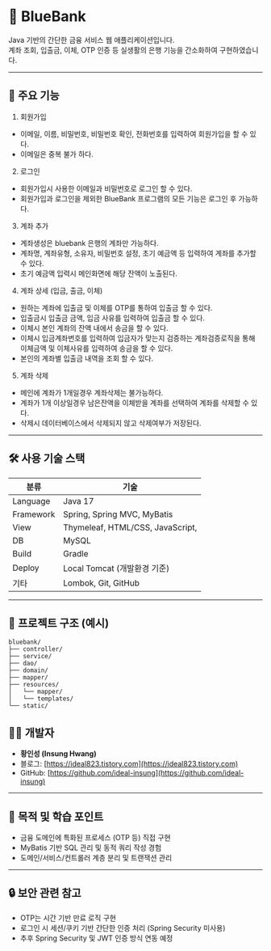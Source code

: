 
# 🏦 BlueBank

Java 기반의 간단한 금융 서비스 웹 애플리케이션입니다.  
계좌 조회, 입출금, 이체, OTP 인증 등 실생활의 은행 기능을 간소화하여 구현하였습니다.

---

## 📌 주요 기능
1. 회원가입
 - 이메일, 이름, 비밀번호, 비밀번호 확인, 전화번호를 입력하여 회원가입을 할 수 있다.
 - 이메일은 중복 불가 하다.

2. 로그인
 - 회원가입시 사용한 이메일과 비밀번호로 로그인 할 수 있다.
 - 회원가입과 로그인을 제외한 BlueBank 프로그램의 모든 기능은 로그인 후 가능하다.

3. 계좌 추가
 - 계좌생성은 bluebank 은행의 계좌만 가능하다.
 - 계좌명, 계좌유형, 소유자, 비밀번호 설정, 초기 예금액 등 입력하여 계좌를 추가할 수 있다.
 - 초기 예금액 입력시 메인화면에 해당 잔액이 노출된다.

4. 계좌 상세 (입금, 출금, 이체)
 - 원하는 계좌에 입출금 및 이체를 OTP를 통하여 입출금 할 수 있다.
 - 입출금시 입출금 금액, 입금 사유를 입력하여 입출금 할 수 있다.
 - 이체시 본인 계좌의 잔액 내에서 송금을 할 수 있다.
 - 이체시 입금계좌번호를 입력하여 입금자가 맞는지 검증하는 계좌검증로직을 통해 이체금액 및 이체사유를 입력하여 송금을 할 수 있다.
 - 본인의 계좌별 입출금 내역을 조회 할 수 있다.

5. 계좌 삭제
 - 메인에 계좌가 1개일경우 계좌삭제는 불가능하다.
 - 계좌가 1개 이상일경우 남은잔액을 이체받을 계좌를 선택하여 계좌를 삭제할 수 있다.
 - 삭제시 데이터베이스에서 삭제되지 않고 삭제여부가 저장된다.


---

## 🛠️ 사용 기술 스택

| 분류      | 기술 |
|-----------|------|
| Language  | Java 17 |
| Framework | Spring, Spring MVC, MyBatis |
| View      | Thymeleaf, HTML/CSS, JavaScript,|
| DB        | MySQL |
| Build     | Gradle |
| Deploy    | Local Tomcat (개발환경 기준) |
| 기타      | Lombok, Git, GitHub |

---

## 📂 프로젝트 구조 (예시)

```
bluebank/
├── controller/
├── service/
├── dao/
├── domain/
├── mapper/
├── resources/
│   └── mapper/
│   └── templates/
└── static/
```


## 🧑‍💻 개발자

- **황인성 (Insung Hwang)**  
- 블로그: [https://ideal823.tistory.com](https://ideal823.tistory.com)  
- GitHub: [https://github.com/ideal-insung](https://github.com/ideal-insung)

---

## 💬 목적 및 학습 포인트

- 금융 도메인에 특화된 프로세스 (OTP 등) 직접 구현
- MyBatis 기반 SQL 관리 및 동적 쿼리 작성 경험
- 도메인/서비스/컨트롤러 계층 분리 및 트랜잭션 관리


---

## 🔒 보안 관련 참고

- OTP는 시간 기반 만료 로직 구현
- 로그인 시 세션/쿠키 기반 간단한 인증 처리 (Spring Security 미사용)
- 추후 Spring Security 및 JWT 인증 방식 연동 예정
